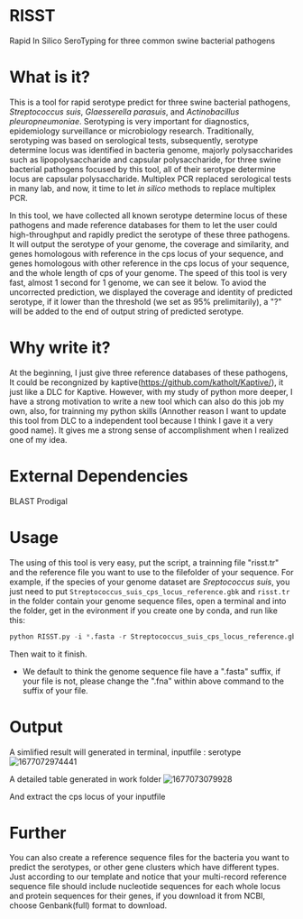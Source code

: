 # RISST
Rapid In Silico SeroTyping for three common swine bacterial pathogens


# What is it?
This is a tool for rapid serotype predict for three swine bacterial pathogens, *Streptococcus suis*, *Glaesserella parasuis*, and *Actinobacillus pleuropneumoniae*. Serotyping is very important for diagnostics, epidemiology surveillance or microbiology research. Traditionally, serotyping was based on serological tests, subsequently, serotype determine locus was identified in bacteria genome, majorly polysaccharides such as lipopolysaccharide and capsular polysaccharide, for three swine bacterial pathogens focused by this tool, all of their serotype determine locus are capsular polysaccharide. Multiplex PCR replaced serological tests in many lab, and now, it time to let *in silico* methods to replace multiplex PCR.


In this tool, we have collected all known serotype determine locus of these pathogens and made reference databases for them to let the user could high-throughput and rapidly predict the serotype of these three pathogens. It will output the serotype of your genome, the coverage and similarity, and genes homologous with reference in the cps locus of your sequence, and genes homologous with other reference in the cps locus of your sequence, and the whole length of cps of your genome. The speed of this tool is very fast, almost 1 second for 1 genome, we can see it below.
To aviod the uncorrected prediction, we displayed the coverage and identity of predicted serotype, if it lower than the threshold (we set as 95% prelimitarily), a "?" will be added to the end of output string of predicted serotype.


# Why write it?
At the beginning, I just give three reference databases of these pathogens, It could be recongnized by kaptive(https://github.com/katholt/Kaptive/), it just like a DLC for Kaptive. However, with my study of python more deeper, I have a strong motivation to write a new tool which can also do this job my own, also, for trainning my python skills (Annother reason I want to update this tool from DLC to a independent tool because I think I gave it a very good name). It gives me a strong sense of accomplishment when I realized one of my idea.


# External Dependencies
BLAST
Prodigal


# Usage
The using of this tool is very easy, put the script, a trainning file "risst.tr" and the reference file you want to use to the filefolder of your sequence.
For example, if the species of your genome dataset are *Sreptococcus suis*, you just need to put ```Streptococcus_suis_cps_locus_reference.gbk``` and ```risst.tr``` in the folder contain your genome sequence files, open a terminal and into the folder, get in the evironment if you create one by conda, and run like this:   
``` Python
python RISST.py -i *.fasta -r Streptococcus_suis_cps_locus_reference.gbk
```
Then wait to it finish.
* We default to think the genome sequence file have a ".fasta" suffix, if your file is not, please change the ".fna" within above command to the suffix of your file.


# Output
A simlified result will generated in terminal, inputfile : serotype
![1677072974441](https://user-images.githubusercontent.com/108860907/220675856-a591a42e-0da9-47f8-8adb-e5f61b4b89db.jpg)


A detailed table generated in work folder
![1677073079928](https://user-images.githubusercontent.com/108860907/220676090-2e1ce8a6-f3e9-43e7-866c-9515d88880a3.jpg)


And extract the cps locus of your inputfile


# Further
You can also create a reference sequence files for the bacteria you want to predict the serotypes, or other gene clusters which have different types. Just according to our template and notice that your multi-record reference sequence file should include nucleotide sequences for each whole locus and protein sequences for their genes, if you download it from NCBI, choose Genbank(full) format to download.
